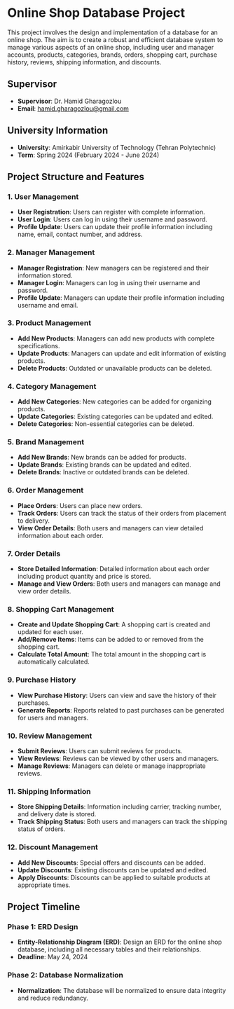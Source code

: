 # Online Shop Database Project

This project involves the design and implementation of a database for an online shop. The aim is to create a robust and efficient database system to manage various aspects of an online shop, including user and manager accounts, products, categories, brands, orders, shopping cart, purchase history, reviews, shipping information, and discounts.

## Supervisor
- **Supervisor**: Dr. Hamid Gharagozlou
- **Email**: [hamid.gharagozlou@gmail.com](mailto:hamid.gharagozlou@gmail.com)


## University Information
- **University**: Amirkabir University of Technology (Tehran Polytechnic)
- **Term**: Spring 2024 (February 2024 - June 2024)


## Project Structure and Features

### 1. User Management
- **User Registration**: Users can register with complete information.
- **User Login**: Users can log in using their username and password.
- **Profile Update**: Users can update their profile information including name, email, contact number, and address.

### 2. Manager Management
- **Manager Registration**: New managers can be registered and their information stored.
- **Manager Login**: Managers can log in using their username and password.
- **Profile Update**: Managers can update their profile information including username and email.

### 3. Product Management
- **Add New Products**: Managers can add new products with complete specifications.
- **Update Products**: Managers can update and edit information of existing products.
- **Delete Products**: Outdated or unavailable products can be deleted.

### 4. Category Management
- **Add New Categories**: New categories can be added for organizing products.
- **Update Categories**: Existing categories can be updated and edited.
- **Delete Categories**: Non-essential categories can be deleted.

### 5. Brand Management
- **Add New Brands**: New brands can be added for products.
- **Update Brands**: Existing brands can be updated and edited.
- **Delete Brands**: Inactive or outdated brands can be deleted.

### 6. Order Management
- **Place Orders**: Users can place new orders.
- **Track Orders**: Users can track the status of their orders from placement to delivery.
- **View Order Details**: Both users and managers can view detailed information about each order.

### 7. Order Details
- **Store Detailed Information**: Detailed information about each order including product quantity and price is stored.
- **Manage and View Orders**: Both users and managers can manage and view order details.

### 8. Shopping Cart Management
- **Create and Update Shopping Cart**: A shopping cart is created and updated for each user.
- **Add/Remove Items**: Items can be added to or removed from the shopping cart.
- **Calculate Total Amount**: The total amount in the shopping cart is automatically calculated.

### 9. Purchase History
- **View Purchase History**: Users can view and save the history of their purchases.
- **Generate Reports**: Reports related to past purchases can be generated for users and managers.

### 10. Review Management
- **Submit Reviews**: Users can submit reviews for products.
- **View Reviews**: Reviews can be viewed by other users and managers.
- **Manage Reviews**: Managers can delete or manage inappropriate reviews.

### 11. Shipping Information
- **Store Shipping Details**: Information including carrier, tracking number, and delivery date is stored.
- **Track Shipping Status**: Both users and managers can track the shipping status of orders.

### 12. Discount Management
- **Add New Discounts**: Special offers and discounts can be added.
- **Update Discounts**: Existing discounts can be updated and edited.
- **Apply Discounts**: Discounts can be applied to suitable products at appropriate times.

## Project Timeline
### Phase 1: ERD Design
- **Entity-Relationship Diagram (ERD)**: Design an ERD for the online shop database, including all necessary tables and their relationships.
- **Deadline**: May 24, 2024

### Phase 2: Database Normalization
- **Normalization**: The database will be normalized to ensure data integrity and reduce redundancy.


